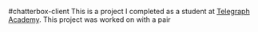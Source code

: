 #chatterbox-client
This is a project I completed as a student at [Telegraph Academy](http://telegraphacademy.com). This project was worked on with a pair
